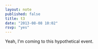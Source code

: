 ```yaml
---
layout: note
published: false
title: t3
date: "2013-08-08 10:02"
rsvp: "yes"
---
```


Yeah, I'm coming to this hypothetical event.